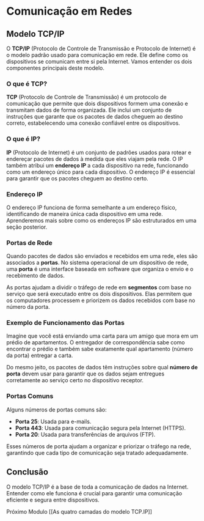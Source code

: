 # Comunicação em Redes

## Modelo TCP/IP

O **TCP/IP** (Protocolo de Controle de Transmissão e Protocolo de Internet) é o modelo padrão usado para comunicação em rede. Ele define como os dispositivos se comunicam entre si pela Internet. Vamos entender os dois componentes principais deste modelo.

### O que é TCP?

**TCP** (Protocolo de Controle de Transmissão) é um protocolo de comunicação que permite que dois dispositivos formem uma conexão e transmitam dados de forma organizada. Ele inclui um conjunto de instruções que garante que os pacotes de dados cheguem ao destino correto, estabelecendo uma conexão confiável entre os dispositivos.

### O que é IP?

**IP** (Protocolo de Internet) é um conjunto de padrões usados para rotear e endereçar pacotes de dados à medida que eles viajam pela rede. O IP também atribui um **endereço IP** a cada dispositivo na rede, funcionando como um endereço único para cada dispositivo. O endereço IP é essencial para garantir que os pacotes cheguem ao destino certo. 

### Endereço IP

O endereço IP funciona de forma semelhante a um endereço físico, identificando de maneira única cada dispositivo em uma rede. Aprenderemos mais sobre como os endereços IP são estruturados em uma seção posterior.

### Portas de Rede

Quando pacotes de dados são enviados e recebidos em uma rede, eles são associados a **portas**. No sistema operacional de um dispositivo de rede, uma **porta** é uma interface baseada em software que organiza o envio e o recebimento de dados.

As portas ajudam a dividir o tráfego de rede em **segmentos** com base no serviço que será executado entre os dois dispositivos. Elas permitem que os computadores processem e priorizem os dados recebidos com base no número da porta.

### Exemplo de Funcionamento das Portas

Imagine que você está enviando uma carta para um amigo que mora em um prédio de apartamentos. O entregador de correspondência sabe como encontrar o prédio e também sabe exatamente qual apartamento (número da porta) entregar a carta.

Do mesmo jeito, os pacotes de dados têm instruções sobre qual **número de porta** devem usar para garantir que os dados sejam entregues corretamente ao serviço certo no dispositivo receptor.

### Portas Comuns

Alguns números de portas comuns são:

- **Porta 25**: Usada para e-mails.
- **Porta 443**: Usada para comunicação segura pela Internet (HTTPS).
- **Porta 20**: Usada para transferências de arquivos (FTP).

Esses números de porta ajudam a organizar e priorizar o tráfego na rede, garantindo que cada tipo de comunicação seja tratado adequadamente.

## Conclusão

O modelo TCP/IP é a base de toda a comunicação de dados na Internet. Entender como ele funciona é crucial para garantir uma comunicação eficiente e segura entre dispositivos.

Próximo Modulo [[As quatro camadas do modelo TCP.IP]]
